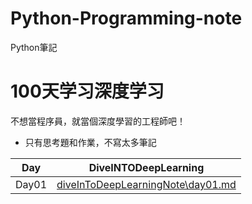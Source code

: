 # Python-Programming-note
Python筆記

# 100天学习深度学习
不想當程序員，就當個深度學習的工程師吧！
- 只有思考題和作業，不寫太多筆記

|Day| DiveINTODeepLearning |
|---|---|
|Day01|[diveInToDeepLearningNote\day01.md](diveInToDeepLearningNote\day01.md)|
